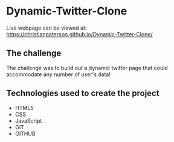 # Dynamic-Twitter-Clone

Live webpage can be viewed at: https://christianpaterson.github.io/Dynamic-Twitter-Clone/

## The challenge
The challenge was to build out a dynamic twitter page that could accommodate any number of user's data!

## Technologies used to create the project
<ul>
<li>HTML5</li>
<li>CSS</li>
<li>JavaScript</li>
<li>GIT</li>
<li>GITHUB</li>
</ul>
